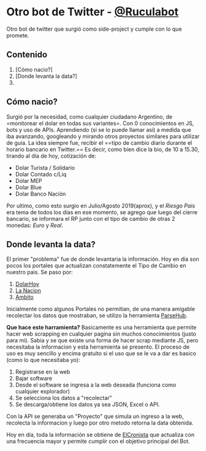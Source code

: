 
# Otro bot de Twitter - [@Ruculabot](https://twitter.com/ruculabot)

Otro bot de twitter que surgió como side-project y cumple con lo que promete.

## Contenido

1. [Cómo nacio?]
2. [Donde levanta la data?]
3. 

## Cómo nacio?

Surgió por la necesidad, como cualquier ciudadano Argentino, de =monitorear el dolar en todas sus variantes=.
Con 0 conocimientos en JS, bots y uso de APIs. Aprendiendo (si se lo puede llamar asi) a medida que iba avanzando, googleando y mirando otros proyectos similares para utilizar de guia.
La idea siempre fue, recibir el ==tipo de cambio diario durante el horario bancario en Twitter.==
Es decir, como bien dice la bio, de 10 a 15.30, tirando al día de hoy, cotización de:


- Dolar Turista / Solidario
- Dolar Contado c/Liq
- Dolar MEP
- Dolar Blue
- Dolar Banco Nación

Por ultimo, como esto surgio en Julio/Agosto 2019(aprox), y el *Riesgo Pais* era tema de todos los días en ese momento, se agrego que luego del cierre bancario, se informara el RP junto con el tipo de cambio de otras 2 monedas: *Euro* y *Real*.


## Donde levanta la data?

El primer "problema" fue de donde levantaria la información. 
Hoy en día son pocos los portales que actualizan constatemente el Tipo de Cambio en nuestro pais.
Se paso por:
1. [DolarHoy](https://www.dolarhoy.com/) 
2. [La Nacion](https://www.lanacion.com.ar/)
3. [Ambito](https://www.ambito.com/)

Inicialmente como algunos Portales no permitian, de una manera amigable recolectar los datos que mostraban, se utilizo la herramienta [ParseHub](https://www.parsehub.com/).

**Que hace este harramienta?**
Basicamente es una herramienta que permite hacer web scrapping en cualquier pagina sin muchos conocimientos (justo para mi).
Sabia y se que existe una forma de hacer scrap mediante JS, pero necesitaba la informacion y esta herramienta se presento.
El proceso de uso es muy sencillo y encima gratuito si el uso que se le va a dar es basico (como lo que necesitaba yo):

1. Registrarse en la web
2. Bajar software 
3. Desde el software se ingresa a la web deseada (funciona como cualquier explorador)
4. Se selecciona los datos a "recolectar"
5. Se descarga/obtiene los datos ya sea JSON, Excel o API.

Con la API se generaba un "Proyecto" que simula un ingreso a la web, recolecta la informacion y luego por otro metodo retorna la data obtenida.

Hoy en día, toda la información se obtiene de [ElCronista](https://www.cronista.com/) que actualiza con una frecuencia mayor y permite cumplir con el objetivo principal del Bot.



